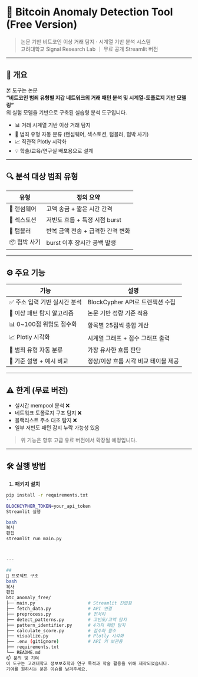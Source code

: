 # 🧠 Bitcoin Anomaly Detection Tool (Free Version)

> 논문 기반 비트코인 이상 거래 탐지 · 시계열 기반 분석 시스템  
> 고려대학교 Signal Research Lab ｜ 무료 공개 Streamlit 버전

---

## 📘 개요

본 도구는 논문  
**“비트코인 범죄 유형별 지갑 네트워크의 거래 패턴 분석 및 시계열-토폴로지 기반 모델링”**  
의 실험 모델을 기반으로 구축된 실습형 분석 도구입니다.

- 📊 거래 시계열 기반 이상 거래 탐지
- 🧠 범죄 유형 자동 분류 (랜섬웨어, 섹스토션, 텀블러, 협박 사기)
- 📈 직관적 Plotly 시각화
- 💡 학술/교육/연구실 배포용으로 설계

---

## 🔍 분석 대상 범죄 유형

| 유형         | 정의 요약 |
|--------------|-----------|
| 🛑 랜섬웨어   | 고액 송금 + 짧은 시간 간격 |
| 🚨 섹스토션   | 저빈도 흐름 + 특정 시점 burst |
| 🔁 텀블러     | 반복 금액 전송 + 급격한 간격 변화 |
| 📦 협박 사기 | burst 이후 장시간 공백 발생 |

---

## ⚙️ 주요 기능

| 기능                | 설명 |
|---------------------|------|
| ✅ 주소 입력 기반 실시간 분석 | BlockCypher API로 트랜잭션 수집 |
| 🧪 이상 패턴 탐지 알고리즘   | 논문 기반 정량 기준 적용 |
| 📊 0~100점 위험도 점수화     | 항목별 25점씩 총합 계산 |
| 📈 Plotly 시각화            | 시계열 그래프 + 점수 그래프 출력 |
| 🧠 범죄 유형 자동 분류       | 가장 유사한 흐름 판단 |
| 📘 기준 설명 + 예시 비교     | 정상/이상 흐름 시각 비교 테이블 제공 |

---

## ⚠️ 한계 (무료 버전)

- 실시간 mempool 분석 ❌
- 네트워크 토폴로지 구조 탐지 ❌
- 블랙리스트 주소 대조 탐지 ❌
- 일부 저빈도 패턴 감지 누락 가능성 있음

> 위 기능은 향후 고급 유료 버전에서 확장될 예정입니다.

---

## 🛠 실행 방법

1. **패키지 설치**

```bash
pip install -r requirements.txt
''
BLOCKCYPHER_TOKEN=your_api_token
Streamlit 실행

bash
복사
편집
streamlit run main.py



---

## 
📂 프로젝트 구조
bash
복사
편집
btc_anomaly_free/
├── main.py                    # Streamlit 진입점
├── fetch_data.py              # API 연결
├── preprocess.py              # 전처리
├── detect_patterns.py         # 고빈도/고액 탐지
├── pattern_identifier.py      # 4가지 패턴 탐지
├── calculate_score.py         # 점수화 함수
├── visualize.py               # Plotly 시각화
├── .env (gitignore)           # API 키 보관용
├── requirements.txt
└── README.md
📫 문의 및 기여
이 도구는 고려대학교 정보보호학과 연구 목적과 학술 활용을 위해 제작되었습니다.
기여를 원하시는 분은 이슈를 남겨주세요.

